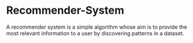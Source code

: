 # Recommender-System
A recommender system is a simple algorithm whose aim is to provide the most relevant information to a user by discovering patterns in a dataset.
